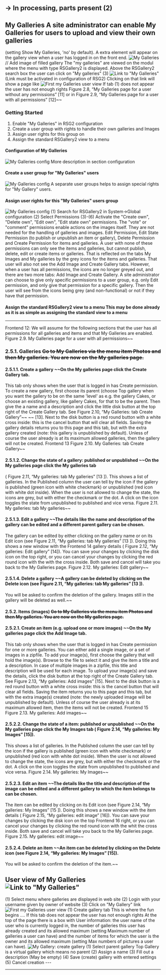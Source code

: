 ## -> In processing, parts present (2) 
## My Galleries A site administrator can enable My Galleries for users to upload and view their own galleries
 (setting Show My Galleries, 'no' by default). A extra element will appear on the gallery view when a user 
 has logged in on the front end. ![My Galleries]() // Add image of filled gallery The "my galleries" are 
 viewed on the modul where the menu with type RSGallery2 is displayed. Above the RSGallery2 search box the 
 user can click on "My galleries" 
 (3) ![Link to "My Galleries" ](https://github.com/RSGallery2/RSGallery2_Project/blob/master/Documentation/Images/MyGallery.FirstLink.png?raw=true) 
 (Link must be activated in configuration of RSG2) Clicking on that link will show a page like 
 ![First my Galleries user view ](https://github.com/RSGallery2/RSGallery2_Project/blob/master/Documentation/Images/MyGallery.FirstUserView.png?raw=true) 
 If tab (1) does not appear the user has not enough rights 
 Figure 2.8, “My Galleries page for a user without any permissions” [11] or in 
 Figure 2.9, “My Galleries page for a user with all permissions” [12]~~ 
 ### Getting Started
 1. Enable "My Galleries" in RSG2 configuration 
 1. Create a user group with rights to handle their own galleries and Images 
 1. Assign user rights for this group on 
 1. Assign the standard RSGallery2 view to a menu 
 #### Configuration of My Galleries 
 ![My Galleries config](https://github.com/RSGallery2/RSGallery2_Project/blob/master/Documentation/Images/config.MyGalleries.png?raw=true) 
 More description in section configuration 
 #### Create a user group for "My Galleries" users 
 ![My Galleries config](https://github.com/RSGallery2/RSGallery2_Project/blob/master/Documentation/Images/MyGallery.NewUserGroup.png?raw=true) 
 A separate user groups helps to assign special rights for "My Gallery" users. 
 #### Assign user rights for this "My Galleries" users group 
 ![My Galleries config](https://github.com/RSGallery2/RSGallery2_Project/blob/master/Documentation/Images/MyGallery.NewUserGroup.License.png?raw=true) 
 (1) Search for RSGallery2 in System->Global configuration 
 (2) Select Permissions (3)-(6) Activate the "Create own", "Delete own", "Edit own", "Edit state own" permissions. 
 The "vote" or "comment" permissions enable actions on the images itself. They are not needed for the handling of galleries and images. 
 Edit Permission, Edit State Permission (to publish or unpublish an item or gallery), 
 Delete Permission and Create Permission for items and galleries. 
 A user with none of these permissions can only see the items and galleries, 
 but cannot publish, delete, edit or create items or galleries. 
 That is reflected on the tabs My Images and My galleries by the grey icons for the items and galleries. 
 That user will also not see the Add Image and Create Gallery tabs. 
 However, when a user has all permissions, the icons are no longer greyed out, and there are two more tabs: Add Image and Create Gallery. 
 A site administrator can choose to give only specific permissions to a user group, e.g. only Edit permission, and only give that permission for a specific gallery. 
 Then the user will see from the icons being grey (and non-functional) or not if they have that permission. 
 #### Assign the standard RSGallery2 view to a menu This may be done already as it is as simple as assigning the standard view to a menu 
 ---
 Frontend 12: We will assume for the following sections that the user has all permissions for all galleries and items and that My Galleries are enabled. 
 Figure 2.9. My Galleries page for a user with all permissions~~ 
 ### 2.5.1. Galleries ~~Go to My Galleries via the menu item Photos and then My galleries. You are now on the My galleries page.~~ 
 #### 2.5.1.1. Create a gallery ~~On the My galleries page click the Create Gallery tab. 
 This tab only shows when the user that is logged in has Create permission. 
 To create a new gallery, first choose its parent (choose Top gallery when you want the gallery to be on the same 'level' as e.g. the gallery Cakes, 
 or choose an existing gallery, like gallery Cakes, for that to be the parent. 
 Then give the a name and a description and click the little disk button at the top right of the Create Gallery tab. 
 See Figure 2.10, “My Galleries: tab Create Gallery”~~ ~~
 [13]. Next to the disk button is a red round button with a white cross inside: this is the cancel button that will clear all fields. 
 Saving the gallery details returns you to this page and this tab, but with the extra gallery created (note: this gallery is unpublished by default). 
 Unless of course the user already is at its maximum allowed galleries, then the gallery will not be created. 
 Frontend 13 Figure 2.10. My Galleries: tab Create Gallery~~ 
 #### 2.5.1.2. Change the state of a gallery: published or unpublished ~~On the My galleries page click the My galleries tab 
 ( Figure 2.11, “My galleries: tab My galleries” [13 ]). This shows a list of galleries. 
 In the Published column the user can tell by the icon if the gallery is published (green icon with white checkmark) or unpublished (red icon with white dot inside). 
 When the user is not allowed to change the state, the icons are grey, but with either the checkmark or the dot. 
 A click on the icon toggles the state from unpublished to published and vice versa. Figure 2.11. My galleries: tab My galleries~~ 
 #### 2.5.1.3. Edit a gallery ~~The details like the name and description of the gallery can be edited and a different parent gallery can be chosen. 
 The gallery can be edited by either clicking on the gallery name or on its Edit icon (see Figure 2.11, “My galleries: tab My galleries” [13 ]).
 Doing this shows a new window with the Frontend 14 gallery details ( Figure 2.12, “My galleries: Edit gallery” [14]). 
 You can save your changes by clicking the disk icon on the top right, or you can cancel your changes by clicking the red round icon with the with the cross inside. 
 Both save and cancel will take you back to the My Galleries page. Figure 2.12. My galleries: Edit gallery~~ 
 #### 2.5.1.4. Delete a gallery ~~A gallery can be deleted by clicking on the Delete icon (see Figure 2.11, “My galleries: tab My galleries” [13 ]). 
 You will be asked to confirm the deletion of the gallery. Images still in the gallery will be deleted as well.~~ 
 #### 2.5.2. Items (images) ~~Go to My Galleries via the menu item Photos and then My galleries. You are now on the My galleries page.~~ 
 #### 2.5.2.1. Create an item (e.g. upload one or more images) ~~On the My galleries page click the Add Image tab. 
 This tab only shows when the user that is logged in has Create permission for one or more galleries. 
 You can either add a single image, or a set of images in a zipfile. To add your image(s), first choose the gallery that will hold the image(s). 
 Browse to the file to select it and give the item a title and a description. In case of multiple images in a zipfile, this title and description will be used for each image. 
 To upload your image(s) and save the details, click the disk button at the top right of the Create Gallery tab. See Figure 2.13, “My galleries: Add images” 
 [15]. Next to the disk button is a red round button with a white cross inside: this is the cancel button that will clear all fields. 
 Saving the item returns you to this page and this tab, but with the extra image(s) created (note: the newly uploaded image will be unpublished by default). 
 Unless of course the user already is at its maximum allowed item, then the items will not be created. Frontend 15 Figure 2.13. My galleries: Add images~~ 
 #### 2.5.2.2. Change the state of a item: published or unpublished ~~On the My galleries page click the My Images tab ( Figure 2.14, “My galleries: My Images” [15]). 
 This shows a list of galleries. In the Published column the user can tell by the icon if the gallery is published (green icon with white checkmark) or unpublished (red icon with white dot inside). 
 When the user is not allowed to change the state, the icons are grey, but with either the checkmark or the dot. A click on the icon toggles the state from unpublished to published and vice versa. 
 Figure 2.14. My galleries: My Images~~ 
 #### 2.5.2.3. Edit an item ~~The details like the title and description of the image can be edited and a different gallery to which the item belongs to can be chosen. 
 The item can be edited by clicking on its Edit icon (see Figure 2.14, “My galleries: My Images” [15 ]). 
 Doing this shows a new window with the item details ( Figure 2.15, “My galleries: edit image” [16]). 
 You can save your changes by clicking the disk icon on the top Frontend 16 right, or you can cancel your changes by clicking the red round icon with the whit the cross inside. 
 Both save and cancel will take you back to the My Galleries page. Figure 2.15. My galleries: edit image~~ 
 #### 2.5.2.4. Delete an item ~~An item can be deleted by clicking on the Delete icon (see Figure 2.14, “My galleries: My Images” [15]). 
 You will be asked to confirm the deletion of the item.~~ 
 ## User view of My Galleries ![Link to "My Galleries" ](https://github.com/RSGallery2/RSGallery2_Project/blob/master/Documentation/Images/MyGallery.FirstLink.png?raw=true) 
 (1) Select menu where galleries are displayed in web site 
 (2) Login with your username given by owner of website 
 (3) Click on "My Gallery" link 
 ![First my Galleries user view ](https://github.com/RSGallery2/RSGallery2_Project/blob/master/Documentation/Images/MyGallery.FirstUserView.png?raw=true) 
 (1) Create gallery tab This is where the fun begins .... If this tab does not appear the user has not enough rights At the top of the page there is a box with User information: 
 the user name of the user who is currently logged in, the number of galleries this user has already created and its allowed maximum (setting Maximum number of galleries a user can have) 
 and the number of items for which the user is the owner and its allowed maximum (setting Max numbers of pictures a user can have). 
 ![My Gallery: create gallery ](https://github.com/RSGallery2/RSGallery2_Project/blob/master/Documentation/Images/MyGallery.CreateGallery.png?raw=true) 
 (1) Select parent gallery Top Gallery is a virtual gallery which means no parent 
 (2) Assign a name 
 (3) Fill out a description (May be empty) 
 (4) Save (create) gallery with entered settings 
 (5) Cancel creation ---

---